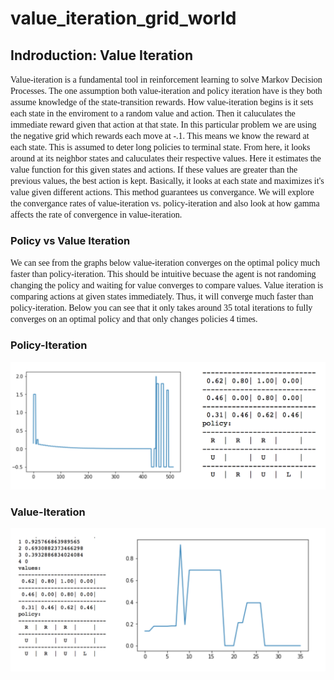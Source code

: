 # value_iteration_grid_world

## Indroduction: Value Iteration
<span style="font-family:Papyrus"> Value-iteration is a fundamental tool in reinforcement learning to solve Markov Decision Processes. The one assumption both value-iteration and policy iteration have is they both assume knowledge of the state-transition rewards. How value-iteration begins is it sets each state in the enviroment to a random value and action. Then it caluculates the immediate reward given that action at that state. In this particular problem we are using the negative grid which rewards each move at -.1. This means we know the reward at each state. This is assumed to deter long policies to terminal state. From here, it looks around at its neighbor states and caluculates their respective values. Here it estimates the value function for this given states and actions. If these values are greater than the previous values, the best action is kept. Basically, it looks at each state and maximizes it's value given different actions. This method guarantees us convergance. We will explore the convergance rates of value-iteration vs. policy-iteration and also look at how gamma affects the rate of convergence in value-iteration.
</span>

### Policy vs Value Iteration
<span style="font-family:Papyrus"> We can see from the graphs below value-iteration converges on the optimal policy much faster than policy-iteration. This should be intuitive becuase the agent is not randoming changing the policy and waiting for value converges to compare values. Value iteration is comparing actions at given states immediately. Thus, it will converge much faster than policy-iteration. Below you can see that it only takes around 35 total iterations to fully converges on an optimal policy and that only changes policies 4 times. 
</span>


### Policy-Iteration

<div align="center">
  <img src="largegamma1.png" />
</div>


### Value-Iteration 

<div align="center">
  <img src="valueiterationgraph.png" />
</div>
